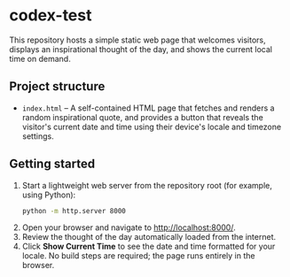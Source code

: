# codex-test

This repository hosts a simple static web page that welcomes visitors, displays an inspirational thought of the day, and shows the current local time on demand.

## Project structure

- `index.html` – A self-contained HTML page that fetches and renders a random inspirational quote, and provides a button that reveals the visitor's current date and time using their device's locale and timezone settings.

## Getting started

1. Start a lightweight web server from the repository root (for example, using Python):
   ```bash
   python -m http.server 8000
   ```
2. Open your browser and navigate to [http://localhost:8000/](http://localhost:8000/).
3. Review the thought of the day automatically loaded from the internet.
4. Click **Show Current Time** to see the date and time formatted for your locale.
No build steps are required; the page runs entirely in the browser.
